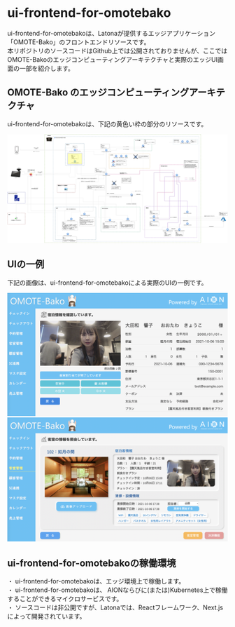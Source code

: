 # ui-frontend-for-omotebako  
ui-frontend-for-omotebakoは、Latonaが提供するエッジアプリケーション「OMOTE-Bako」のフロントエンドリソースです。   
本リポジトリのソースコードはGithub上では公開されておりませんが、ここではOMOTE-Bakoのエッジコンピューティングアーキテクチャと実際のエッジUI画面の一部を紹介します。　　　

## OMOTE-Bako のエッジコンピューティングアーキテクチャ  
ui-frontend-for-omotebakoは、下記の黄色い枠の部分のリソースです。  

![OMOTE-Bakoアーキテクチャ](Documents/omotebako_architecture_20211013.png)

## UIの一例   
下記の画像は、ui-frontend-for-omotebakoによる実際のUIの一例です。   

![宿泊情報](Documents/stay_info.png)
![客室情報](Documents/room_info.png)

## ui-frontend-for-omotebakoの稼働環境   
・ ui-frontend-for-omotebakoは、エッジ環境上で稼働します。    
・ ui-frontend-for-omotebakoは、 AIONならびに(または)Kubernetes上で稼働することができるマイクロサービスです。  
・ ソースコードは非公開ですが、Latonaでは、Reactフレームワーク、Next.jsによって開発されています。  

